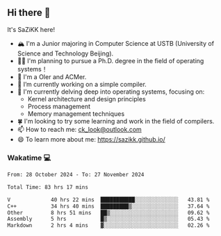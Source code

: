 ## Hi there 👋

It's SaZiKK here!

- 🏔️ I'm a Junior majoring in Computer Science  at USTB (University of Science and Technology Beijing).
- 🧑‍🎓 I'm planning to pursue a Ph.D. degree in the field of operating systems！
- 🚀 I'm a OIer and ACMer.
- 🔭 I’m currently working on a simple compiler.
- 🌱 I'm currently delving deep into operating systems, focusing on:
  - Kernel architecture and design principles
  - Process management
  - Memory management techniques
- 🍀 I'm looking to try some learning and work in the field of compilers.
- 📫 How to reach me: ck_look@outlook.com
- 😄 To learn more about me: https://sazikk.github.io/

  
<!--
**SaZiKK/SaZiKK** is a ✨ _special_ ✨ repository because its `README.md` (this file) appears on your GitHub profile.

Here are some ideas to get you started:

- 🔭 I’m currently working on ...
- 🌱 I’m currently learning ...
- 👯 I’m looking to collaborate on ...
- 🤔 I’m looking for help with ...
- 💬 Ask me about ...
- 📫 How to reach me: ...
- 😄 Pronouns: ...
- ⚡ Fun fact: ...
-->

### Wakatime 💻

<!--START_SECTION:waka-->

```txt
From: 28 October 2024 - To: 27 November 2024

Total Time: 83 hrs 17 mins

V             40 hrs 22 mins  ███████████░░░░░░░░░░░░░░   43.81 %
C++           34 hrs 40 mins  █████████▒░░░░░░░░░░░░░░░   37.64 %
Other         8 hrs 51 mins   ██▒░░░░░░░░░░░░░░░░░░░░░░   09.62 %
Assembly      5 hrs           █▒░░░░░░░░░░░░░░░░░░░░░░░   05.43 %
Markdown      2 hrs 4 mins    ▓░░░░░░░░░░░░░░░░░░░░░░░░   02.26 %
```

<!--END_SECTION:waka-->
